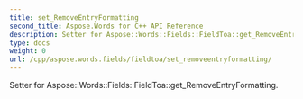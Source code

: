 ```yaml
---
title: set_RemoveEntryFormatting
second_title: Aspose.Words for C++ API Reference
description: Setter for Aspose::Words::Fields::FieldToa::get_RemoveEntryFormatting. 
type: docs
weight: 0
url: /cpp/aspose.words.fields/fieldtoa/set_removeentryformatting/
---
```


Setter for Aspose::Words::Fields::FieldToa::get_RemoveEntryFormatting. 

